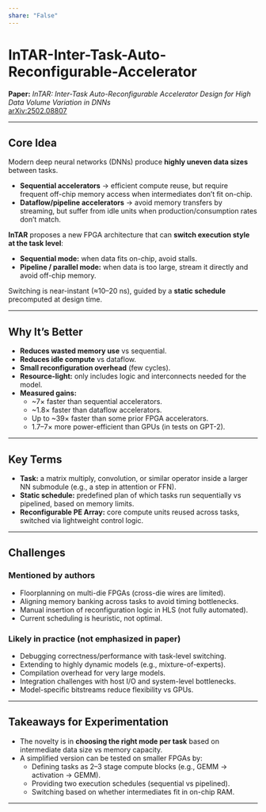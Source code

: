 ```yaml
---
share: "False"
---
```

# InTAR-Inter-Task-Auto-Reconfigurable-Accelerator

**Paper:** *InTAR: Inter-Task Auto-Reconfigurable Accelerator Design for High Data Volume Variation in DNNs*  
[arXiv:2502.08807](https://arxiv.org/abs/2502.08807)

---

## Core Idea
Modern deep neural networks (DNNs) produce **highly uneven data sizes** between tasks.  
- **Sequential accelerators** → efficient compute reuse, but require frequent off-chip memory access when intermediates don’t fit on-chip.  
- **Dataflow/pipeline accelerators** → avoid memory transfers by streaming, but suffer from idle units when production/consumption rates don’t match.  

**InTAR** proposes a new FPGA architecture that can **switch execution style at the task level**:
- **Sequential mode:** when data fits on-chip, avoid stalls.  
- **Pipeline / parallel mode:** when data is too large, stream it directly and avoid off-chip memory.  

Switching is near-instant (≈10–20 ns), guided by a **static schedule** precomputed at design time.

---

## Why It’s Better
- **Reduces wasted memory use** vs sequential.  
- **Reduces idle compute** vs dataflow.  
- **Small reconfiguration overhead** (few cycles).  
- **Resource-light:** only includes logic and interconnects needed for the model.  
- **Measured gains:**  
  - ~7× faster than sequential accelerators.  
  - ~1.8× faster than dataflow accelerators.  
  - Up to ~39× faster than some prior FPGA accelerators.  
  - 1.7–7× more power-efficient than GPUs (in tests on GPT-2).

---

## Key Terms
- **Task:** a matrix multiply, convolution, or similar operator inside a larger NN submodule (e.g., a step in attention or FFN).  
- **Static schedule:** predefined plan of which tasks run sequentially vs pipelined, based on memory limits.  
- **Reconfigurable PE Array:** core compute units reused across tasks, switched via lightweight control logic.  

---

## Challenges
### Mentioned by authors
- Floorplanning on multi-die FPGAs (cross-die wires are limited).  
- Aligning memory banking across tasks to avoid timing bottlenecks.  
- Manual insertion of reconfiguration logic in HLS (not fully automated).  
- Current scheduling is heuristic, not optimal.

### Likely in practice (not emphasized in paper)
- Debugging correctness/performance with task-level switching.  
- Extending to highly dynamic models (e.g., mixture-of-experts).  
- Compilation overhead for very large models.  
- Integration challenges with host I/O and system-level bottlenecks.  
- Model-specific bitstreams reduce flexibility vs GPUs.

---

## Takeaways for Experimentation
- The novelty is in **choosing the right mode per task** based on intermediate data size vs memory capacity.  
- A simplified version can be tested on smaller FPGAs by:  
  - Defining tasks as 2–3 stage compute blocks (e.g., GEMM → activation → GEMM).  
  - Providing two execution schedules (sequential vs pipelined).  
  - Switching based on whether intermediates fit in on-chip RAM.  

---
